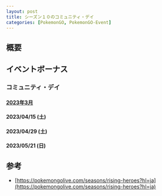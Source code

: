 ```yaml
---
layout: post
title: シーズン１０のコミュニティ・デイ
categories: [PokemonGO, PokemonGO-Event]
---
```


## 概要

## イベントボーナス

### コミュニティ・デイ

#### [2023年3月](https://game-resources.github.io/Post/Community-Day-March-2023/)

#### 2023/04/15 (土)

#### 2023/04/29 (土)

#### 2023/05/21 (日)

## 参考

- [https://pokemongolive.com/seasons/rising-heroes?hl=ja](https://pokemongolive.com/seasons/rising-heroes?hl=ja)